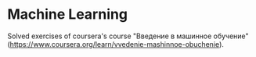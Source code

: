 Machine Learning
=================

Solved exercises of coursera's course "Введение в машинное обучение"
(https://www.coursera.org/learn/vvedenie-mashinnoe-obuchenie).

